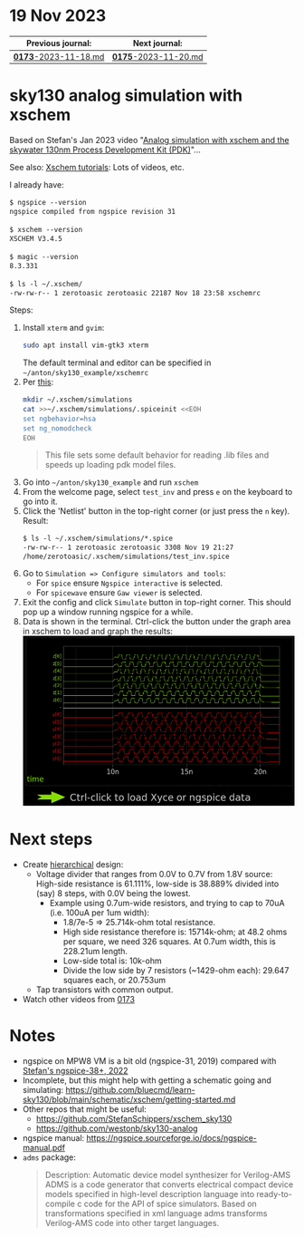 # 19 Nov 2023

| Previous journal: | Next journal: |
|-|-|
| [**0173**-2023-11-18.md](./0173-2023-11-18.md) | [**0175**-2023-11-20.md](./0175-2023-11-20.md) |

# sky130 analog simulation with xschem

Based on Stefan's Jan 2023 video "[Analog simulation with xschem and the skywater 130nm Process Development Kit (PDK)](https://www.youtube.com/watch?v=bYbkz8FXnsQ)"...

See also: [Xschem tutorials](https://xschem.sourceforge.io/stefan/xschem_man/xschem_man.html#:~:text=remote%20interface%20specification-,TUTORIALS,-Step%20by%20step): Lots of videos, etc.

I already have:

```
$ ngspice --version
ngspice compiled from ngspice revision 31

$ xschem --version
XSCHEM V3.4.5

$ magic --version
8.3.331

$ ls -l ~/.xschem/
-rw-rw-r-- 1 zerotoasic zerotoasic 22187 Nov 18 23:58 xschemrc
```

Steps:

1.  Install `xterm` and `gvim`:
    ```bash
    sudo apt install vim-gtk3 xterm
    ```
    The default terminal and editor can be specified in `~/anton/sky130_example/xschemrc`
1.  Per [this](https://xschem.sourceforge.io/stefan/xschem_man/tutorial_xschem_sky130.html#:~:text=sudo%20make%20install-,IMPORTANT!!,-You%20need%20to):
    ```bash
    mkdir ~/.xschem/simulations
    cat >>~/.xschem/simulations/.spiceinit <<EOH
    set ngbehavior=hsa
    set ng_nomodcheck
    EOH
    ```
    >   This file sets some default behavior for reading .lib files and speeds up loading pdk model files.
2.  Go into `~/anton/sky130_example` and run `xschem`
3.  From the welcome page, select `test_inv` and press `e` on the keyboard to go into it.
4.  Click the 'Netlist' button in the top-right corner (or just press the `n` key). Result:
    ```
    $ ls -l ~/.xschem/simulations/*.spice
    -rw-rw-r-- 1 zerotoasic zerotoasic 3308 Nov 19 21:27 /home/zerotoasic/.xschem/simulations/test_inv.spice
    ```
5.  Go to `Simulation => Configure simulators and tools`:
    *   For `spice` ensure `Ngspice interactive` is selected.
    *   For `spicewave` ensure `Gaw viewer` is selected.
6.  Exit the config and click `Simulate` button in top-right corner. This should pop up a window running ngspice for a while.
7.  Data is shown in the terminal. Ctrl-click the button under the graph area in xschem to load and graph the results:
    ![ngspice simulation results for ring oscillator example](./i/0174-sim-result.png)


# Next steps

*   Create [hierarchical](https://www.youtube.com/watch?v=q3ZcpSkVVuc&t=1705s) design:
    *   Voltage divider that ranges from 0.0V to 0.7V from 1.8V source: High-side resistance is 61.111%, low-side is 38.889% divided into (say) 8 steps, with 0.0V being the lowest.
        *   Example using 0.7um-wide resistors, and trying to cap to 70uA (i.e. 100uA per 1um width):
            *   1.8/7e-5 => 25.714k-ohm total resistance.
            *   High side resistance therefore is: 15714k-ohm; at 48.2 ohms per square, we need 326 squares. At 0.7um width, this is 228.21um length.
            *   Low-side total is: 10k-ohm
            *   Divide the low side by 7 resistors (~1429-ohm each): 29.647 squares each, or 20.753um
    *   Tap transistors with common output.
*   Watch other videos from [0173](./0173-2023-11-18.md)


# Notes

*   ngspice on MPW8 VM is a bit old (ngspice-31, 2019) compared with [Stefan's ngspice-38+, 2022](https://youtu.be/bYbkz8FXnsQ?t=350)
*   Incomplete, but this might help with getting a schematic going and simulating: https://github.com/bluecmd/learn-sky130/blob/main/schematic/xschem/getting-started.md
*   Other repos that might be useful:
    *   https://github.com/StefanSchippers/xschem_sky130
    *   https://github.com/westonb/sky130-analog
*   ngspice manual: https://ngspice.sourceforge.io/docs/ngspice-manual.pdf
*   `adms` package:
    >   Description: Automatic device model synthesizer for Verilog-AMS
    >    ADMS is a code generator that converts electrical compact device models
    >    specified in high-level description language into
    >    ready-to-compile c code for the API of spice simulators.  Based on
    >    transformations specified in xml language adms transforms Verilog-AMS
    >    code into other target languages.

